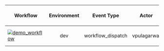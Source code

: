 | Workflow  | Environment | Event Type | Actor | Inputs | Last run date and time |
| ------------- |:-------------:|:-------------:|:-------------:|:-------------:|:-------------:|
| [![demo_workflow](https://github.com/vpulagarwal/workflow-status/actions/workflows/sample.yml/badge.svg?branch=main&event=workflow_dispatch)](https://github.com/vpulagarwal/workflow-status/actions/workflows/sample.yml) |  dev | workflow_dispatch | vpulagarwal | environment:dev input1:sdfsdfs input2:sdfsdf   | 2022-07-11T11:33:53 |
